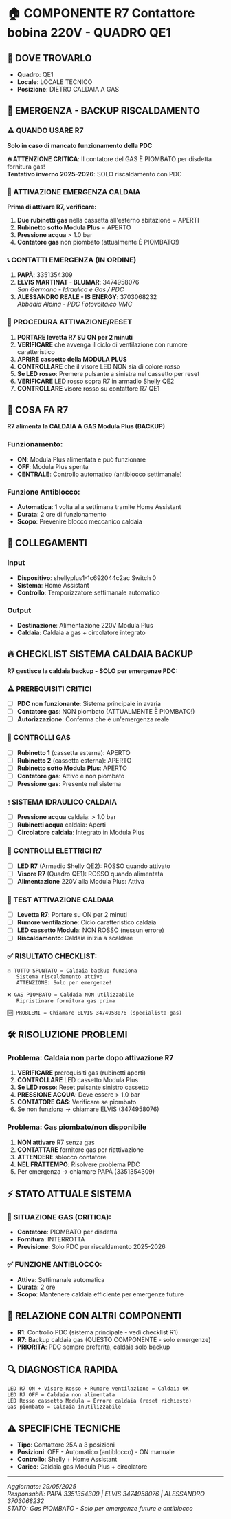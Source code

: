 # 🏠 COMPONENTE R7 Contattore bobina 220V - QUADRO QE1

## 📍 DOVE TROVARLO
- **Quadro**: QE1
- **Locale**: LOCALE TECNICO  
- **Posizione**: DIETRO CALDAIA A GAS

## 🚨 EMERGENZA - BACKUP RISCALDAMENTO

### ⚠️ QUANDO USARE R7
**Solo in caso di mancato funzionamento della PDC**

**🔥 ATTENZIONE CRITICA**: Il contatore del GAS È PIOMBATO per disdetta fornitura gas!  
**Tentativo inverno 2025-2026**: SOLO riscaldamento con PDC

### 🔧 ATTIVAZIONE EMERGENZA CALDAIA
**Prima di attivare R7, verificare:**
1. **Due rubinetti gas** nella cassetta all'esterno abitazione = APERTI
2. **Rubinetto sotto Modula Plus** = APERTO
3. **Pressione acqua** > 1.0 bar
4. **Contatore gas** non piombato (attualmente È PIOMBATO!)

### 📞 CONTATTI EMERGENZA (IN ORDINE)
1. **PAPÀ**: 3351354309
2. **ELVIS MARTINAT - BLUMAR**: 3474958076  
   *San Germano - Idraulica e Gas / PDC*
3. **ALESSANDRO REALE - IS ENERGY**: 3703068232  
   *Abbadia Alpina - PDC Fotovoltaico VMC*

### 🔄 PROCEDURA ATTIVAZIONE/RESET
1. **PORTARE levetta R7 SU ON per 2 minuti**
2. **VERIFICARE** che avvenga il ciclo di ventilazione con rumore caratteristico
3. **APRIRE cassetto della MODULA PLUS**
4. **CONTROLLARE** che il visore LED NON sia di colore rosso
5. **Se LED rosso**: Premere pulsante a sinistra nel cassetto per reset
6. **VERIFICARE** LED rosso sopra R7 in armadio Shelly QE2
7. **CONTROLLARE** visore rosso su contattore R7 QE1

## 🔴 COSA FA R7
**R7 alimenta la CALDAIA A GAS Modula Plus (BACKUP)**

### Funzionamento:
- **ON**: Modula Plus alimentata e può funzionare
- **OFF**: Modula Plus spenta
- **CENTRALE**: Controllo automatico (antiblocco settimanale)

### Funzione Antiblocco:
- **Automatica**: 1 volta alla settimana tramite Home Assistant
- **Durata**: 2 ore di funzionamento
- **Scopo**: Prevenire blocco meccanico caldaia

## 🔌 COLLEGAMENTI
### Input
- **Dispositivo**: shellyplus1-1c692044c2ac Switch 0
- **Sistema**: Home Assistant
- **Controllo**: Temporizzatore settimanale automatico

### Output  
- **Destinazione**: Alimentazione 220V Modula Plus
- **Caldaia**: Caldaia a gas + circolatore integrato

## 🔥 CHECKLIST SISTEMA CALDAIA BACKUP
**R7 gestisce la caldaia backup - SOLO per emergenze PDC:**

### ⚠️ PREREQUISITI CRITICI
- [ ] **PDC non funzionante**: Sistema principale in avaria
- [ ] **Contatore gas**: NON piombato (ATTUALMENTE È PIOMBATO!)
- [ ] **Autorizzazione**: Conferma che è un'emergenza reale

### 🔧 CONTROLLI GAS
- [ ] **Rubinetto 1** (cassetta esterna): APERTO
- [ ] **Rubinetto 2** (cassetta esterna): APERTO  
- [ ] **Rubinetto sotto Modula Plus**: APERTO
- [ ] **Contatore gas**: Attivo e non piombato
- [ ] **Pressione gas**: Presente nel sistema

### 💧 SISTEMA IDRAULICO CALDAIA
- [ ] **Pressione acqua** caldaia: > 1.0 bar
- [ ] **Rubinetti acqua** caldaia: Aperti
- [ ] **Circolatore caldaia**: Integrato in Modula Plus

### 🔴 CONTROLLI ELETTRICI R7
- [ ] **LED R7** (Armadio Shelly QE2): ROSSO quando attivato
- [ ] **Visore R7** (Quadro QE1): ROSSO quando alimentata
- [ ] **Alimentazione** 220V alla Modula Plus: Attiva

### 🎯 TEST ATTIVAZIONE CALDAIA
- [ ] **Levetta R7**: Portare su ON per 2 minuti
- [ ] **Rumore ventilazione**: Ciclo caratteristico caldaia
- [ ] **LED cassetto Modula**: NON ROSSO (nessun errore)
- [ ] **Riscaldamento**: Caldaia inizia a scaldare

### ✅ RISULTATO CHECKLIST:
```
🔥 TUTTO SPUNTATO = Caldaia backup funziona
   Sistema riscaldamento attivo
   ATTENZIONE: Solo per emergenze!

❌ GAS PIOMBATO = Caldaia NON utilizzabile
   Ripristinare fornitura gas prima
   
🆘 PROBLEMI = Chiamare ELVIS 3474958076 (specialista gas)
```

## 🛠️ RISOLUZIONE PROBLEMI

### Problema: Caldaia non parte dopo attivazione R7
1. **VERIFICARE** prerequisiti gas (rubinetti aperti)
2. **CONTROLLARE** LED cassetto Modula Plus
3. **Se LED rosso**: Reset pulsante sinistro cassetto
4. **PRESSIONE ACQUA**: Deve essere > 1.0 bar
5. **CONTATORE GAS**: Verificare se piombato
6. Se non funziona → chiamare ELVIS (3474958076)

### Problema: Gas piombato/non disponibile
1. **NON attivare** R7 senza gas
2. **CONTATTARE** fornitore gas per riattivazione
3. **ATTENDERE** sblocco contatore
4. **NEL FRATTEMPO**: Risolvere problema PDC
5. Per emergenza → chiamare PAPÀ (3351354309)

## ⚡ STATO ATTUALE SISTEMA
### 🔴 SITUAZIONE GAS (CRITICA):
- **Contatore**: PIOMBATO per disdetta
- **Fornitura**: INTERROTTA
- **Previsione**: Solo PDC per riscaldamento 2025-2026

### ✅ FUNZIONE ANTIBLOCCO:
- **Attiva**: Settimanale automatica
- **Durata**: 2 ore
- **Scopo**: Mantenere caldaia efficiente per emergenze future

## 🎯 RELAZIONE CON ALTRI COMPONENTI
- **R1**: Controllo PDC (sistema principale - vedi checklist R1)
- **R7**: Backup caldaia gas (QUESTO COMPONENTE - solo emergenze)
- **PRIORITÀ**: PDC sempre preferita, caldaia solo backup

## 🔍 DIAGNOSTICA RAPIDA
```
LED R7 ON + Visore Rosso + Rumore ventilazione = Caldaia OK
LED R7 OFF = Caldaia non alimentata
LED Rosso cassetto Modula = Errore caldaia (reset richiesto)
Gas piombato = Caldaia inutilizzabile
```

## ⚠️ SPECIFICHE TECNICHE
- **Tipo**: Contattore 25A a 3 posizioni
- **Posizioni**: OFF - Automatico (antiblocco) - ON manuale
- **Controllo**: Shelly + Home Assistant
- **Carico**: Caldaia gas Modula Plus + circolatore

---
*Aggiornato: 29/05/2025*  
*Responsabili: PAPÀ 3351354309 | ELVIS 3474958076 | ALESSANDRO 3703068232*  
*STATO: Gas PIOMBATO - Solo per emergenze future e antiblocco*
